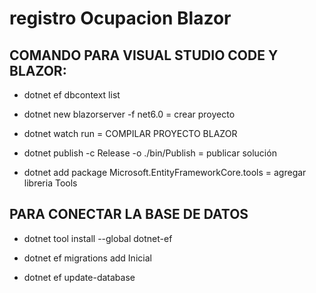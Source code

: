 # registro Ocupacion Blazor

## COMANDO PARA VISUAL STUDIO CODE Y BLAZOR:

* dotnet ef dbcontext list

* dotnet new blazorserver -f net6.0  = crear proyecto

* dotnet watch run = COMPILAR PROYECTO BLAZOR

* dotnet publish -c Release -o ./bin/Publish = publicar solución

* dotnet add package Microsoft.EntityFrameworkCore.tools = agregar libreria Tools


## PARA CONECTAR LA BASE DE DATOS

* dotnet tool install --global dotnet-ef 

* dotnet ef migrations add Inicial  

* dotnet ef update-database    

